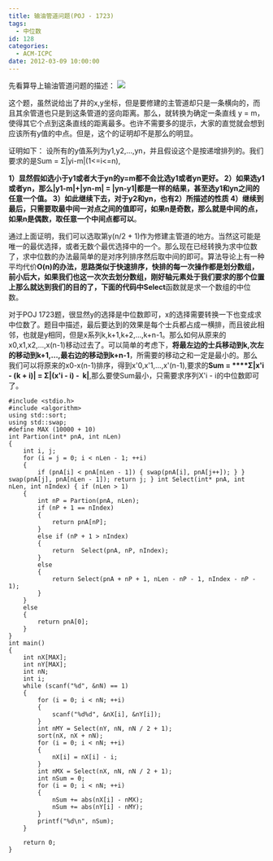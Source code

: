 ```yaml
---
title: 输油管道问题(POJ - 1723)
tags:
  - 中位数
id: 128
categories:
  - ACM-ICPC
date: 2012-03-09 10:00:00
---
```


先看算导上输油管道问题的描述：
![](https://c4.staticflickr.com/8/7589/27410289675_6cabb3a489_o.jpg)

这个题，虽然说给出了井的x,y坐标，但是要修建的主管道却只是一条横向的，而且其余管道也只是到这条管道的竖向距离。那么，就转换为确定一条直线 y = m，使得其它个点到这条直线的距离最多。也许不需要多的提示，大家的直觉就会想到应该所有y值的中点。但是，这个的证明却不是那么的明显。

证明如下：
设所有的y值系列为y1,y2,...,yn，并且假设这个是按递增排列的。我们要求的是Sum = Σ|yi-m|(1<=i<=n),

**1）显然假如选小于y1或者大于yn的y=m都不会比选y1或者yn更好。
2）如果选y1或者yn，那么|y1-m|+|yn-m| = |yn-y1|都是一样的结果，甚至选y1和yn之间的任意一个值。
3）如此继续下去，对于y2和yn，也有2）所描述的性质
4）继续到最后，只需要取最中间一对点之间的值即可，如果n是奇数，那么就是中间的点，如果n是偶数，取任意一个中间点都可以**。

通过上面证明，我们可以选取第y(n/2 + 1)作为修建主管道的地方。当然这可能是唯一的最优选择，或者无数个最优选择中的一个。那么现在已经转换为求中位数了，求中位数的办法最简单的是对序列排序然后取中间的即可。算法导论上有一种平均代价**O(n)**的办法，思路类似于快速排序，快排的每一次操作都是划分数组，前小后大，如果我们也这一次次去划分数组，刚好轴元素处于我们要求的那个位置上那么就达到我们的目的了，下面的代码中**Select**函数就是求一个数组的中位数。

对于POJ 1723题，很显然y的选择是中位数即可，x的选择需要转换一下也变成求中位数了。题目中描述，最后要达到的效果是每个士兵都占成一横排，而且彼此相邻，也就是y相同，但是x系列k,k+1,k+2,...,k+n-1。那么如何从原来的x0,x1,x2,...,x(n-1)移动过去了。可以简单的考虑下，**将最左边的士兵移动到k,次左的移动到k+1,...,最右边的移动到k+n-1**，所需要的移动之和一定是最小的。那么我们可以将原来的x0-x(n-1)排序，得到x'0,x'1,...,x'(n-1),要求的**Sum = ****Σ|x'i - (k + i)| = Σ|(x'i - i) -  k|**,那么要使Sum最小，只需要求序列X'i - i的中位数即可了。

``` stylus
#include <stdio.h>
#include <algorithm>
using std::sort;
using std::swap;
#define MAX (10000 + 10)
int Partion(int* pnA, int nLen)
{
    int i, j;
    for (i = j = 0; i < nLen - 1; ++i)
    {
        if (pnA[i] < pnA[nLen - 1]) { swap(pnA[i], pnA[j++]); } } swap(pnA[j], pnA[nLen - 1]); return j; } int Select(int* pnA, int nLen, int nIndex) { if (nLen > 1)
    {
        int nP = Partion(pnA, nLen);
        if (nP + 1 == nIndex)
        {
            return pnA[nP];
        }
        else if (nP + 1 > nIndex)
        {
            return  Select(pnA, nP, nIndex);
        }
        else
        {
            return Select(pnA + nP + 1, nLen - nP - 1, nIndex - nP - 1);
        }
    }
    else
    {
        return pnA[0];
    }
}
int main()
{
    int nX[MAX];
    int nY[MAX];
    int nN;
    int i;
    while (scanf("%d", &nN) == 1)
    {
        for (i = 0; i < nN; ++i)
        {
            scanf("%d%d", &nX[i], &nY[i]);
        }
        int nMY = Select(nY, nN, nN / 2 + 1);
        sort(nX, nX + nN);
        for (i = 0; i < nN; ++i)
        {
            nX[i] = nX[i] - i;
        }
        int nMX = Select(nX, nN, nN / 2 + 1);
        int nSum = 0;
        for (i = 0; i < nN; ++i)
        {
            nSum += abs(nX[i] - nMX);
            nSum += abs(nY[i] - nMY);
        }
        printf("%d\n", nSum);
    }

    return 0;
}
```